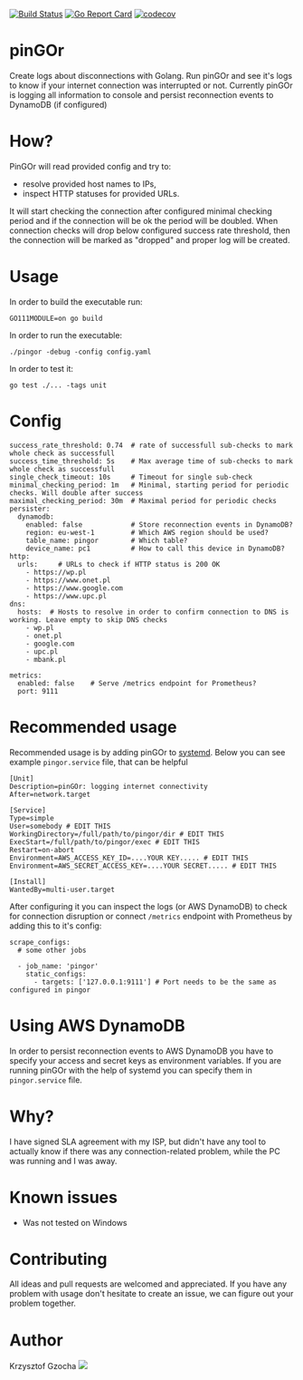 [![Build Status](https://travis-ci.org/krzysztof-gzocha/pingor.svg?branch=master)](https://travis-ci.org/krzysztof-gzocha/pingor)
[![Go Report Card](https://goreportcard.com/badge/github.com/krzysztof-gzocha/pingor)](https://goreportcard.com/report/github.com/krzysztof-gzocha/pingor)
[![codecov](https://codecov.io/gh/krzysztof-gzocha/pingor/branch/master/graph/badge.svg)](https://codecov.io/gh/krzysztof-gzocha/pingor)

# pinGOr
Create logs about disconnections with Golang.
Run pinGOr and see it's logs to know if your internet connection was interrupted or not.
Currently pinGOr is logging all information to console and persist reconnection events to DynamoDB (if configured)

# How?
PinGOr will read provided config and try to:
- resolve provided host names to IPs,
- inspect HTTP statuses for provided URLs.

It will start checking the connection after configured minimal checking period and if the connection will be ok the period will be doubled.
When connection checks will drop below configured success rate threshold, then the connection will be marked as "dropped" and proper log will be created.

# Usage
In order to build the executable run:
```
GO111MODULE=on go build
```
In order to run the executable:
```
./pingor -debug -config config.yaml
```
In order to test it:
```
go test ./... -tags unit
```

# Config
```
success_rate_threshold: 0.74  # rate of successfull sub-checks to mark whole check as successfull
success_time_threshold: 5s    # Max average time of sub-checks to mark whole check as successfull
single_check_timeout: 10s     # Timeout for single sub-check
minimal_checking_period: 1m   # Minimal, starting period for periodic checks. Will double after success
maximal_checking_period: 30m  # Maximal period for periodic checks
persister:
  dynamodb:
    enabled: false            # Store reconnection events in DynamoDB?
    region: eu-west-1         # Which AWS region should be used?
    table_name: pingor        # Which table?
    device_name: pc1          # How to call this device in DynamoDB?
http:
  urls:     # URLs to check if HTTP status is 200 OK
    - https://wp.pl
    - https://www.onet.pl
    - https://www.google.com
    - https://www.upc.pl
dns:
  hosts:  # Hosts to resolve in order to confirm connection to DNS is working. Leave empty to skip DNS checks
    - wp.pl
    - onet.pl
    - google.com
    - upc.pl
    - mbank.pl

metrics:
  enabled: false    # Serve /metrics endpoint for Prometheus?
  port: 9111
```

# Recommended usage
Recommended usage is by adding pinGOr to [systemd](https://www.tecmint.com/create-new-service-units-in-systemd/).
Below you can see example `pingor.service` file, that can be helpful
```
[Unit]
Description=pinGOr: logging internet connectivity
After=network.target

[Service]
Type=simple
User=somebody # EDIT THIS
WorkingDirectory=/full/path/to/pingor/dir # EDIT THIS
ExecStart=/full/path/to/pingor/exec # EDIT THIS
Restart=on-abort
Environment=AWS_ACCESS_KEY_ID=....YOUR KEY..... # EDIT THIS
Environment=AWS_SECRET_ACCESS_KEY=....YOUR SECRET..... # EDIT THIS

[Install]
WantedBy=multi-user.target
```
After configuring it you can inspect the logs (or AWS DynamoDB) to check for connection disruption or connect
`/metrics` endpoint with Prometheus by adding this to it's config:
```
scrape_configs:
  # some other jobs

  - job_name: 'pingor'
    static_configs:
      - targets: ['127.0.0.1:9111'] # Port needs to be the same as configured in pingor
```

# Using AWS DynamoDB
In order to persist reconnection events to AWS DynamoDB you have to specify your access and secret keys as environment variables.
If you are running pinGOr with the help of systemd you can specify them in `pingor.service` file.

# Why?
I have signed SLA agreement with my ISP, but didn't have any tool to actually know if there was any connection-related problem, while the PC was running and I was away.

# Known issues
- Was not tested on Windows

# Contributing
All ideas and pull requests are welcomed and appreciated.
If you have any problem with usage don't hesitate to create an issue, we can figure out your problem together.

# Author
Krzysztof Gzocha
[![](https://img.shields.io/badge/Twitter-%40kgzocha-blue.svg)](https://twitter.com/kgzocha)
